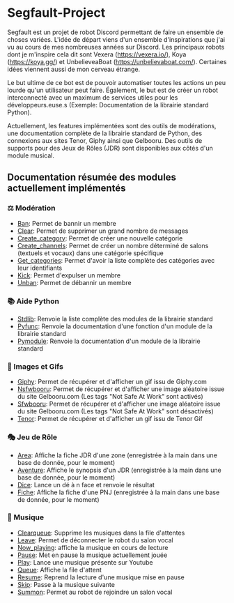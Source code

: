 # Segfault-Project

Segfault est un projet de robot Discord permettant de faire un ensemble de choses variées. L'idée de départ viens d'un ensemble d'inspirations que j'ai vu au cours de mes nombreuses années sur Discord. Les principaux robots dont je m'inspire cela dit sont Vexera (https://vexera.io/), Koya (https://koya.gg/) et UnbelieveaBoat (https://unbelievaboat.com/). Certaines idées viennent aussi de mon cerveau étrange.

Le but ultime de ce bot est de pouvoir automatiser toutes les actions un peu lourde qu'un utilisateur peut faire. Également, le but est de créer un robot interconnecté avec un maximum de services utiles pour les développeurs.euse.s (Exemple: Documentation de la librairie standard Python).

Actuellement, les features implémentées sont des outils de modérations, une documentation complète de la librairie standard de Python, des connexions aux sites Tenor, Giphy ainsi que Gelbooru. Des outils de supports pour des Jeux de Rôles (JDR) sont disponibles aux côtés d'un module musical.

## Documentation résumée des modules actuellement implémentés

### ⚖️ Modération

- <u>Ban</u>: Permet de bannir un membre
- <u>Clear</u>: Permet de supprimer un grand nombre de messages
- <u>Create_category</u>: Permet de créer une nouvelle catégorie
- <u>Create_channels</u>: Permet de créer un nombre déterminé de salons (textuels et vocaux) dans une catégorie spécifique
- <u>Get_categories</u>: Permet d'avoir la liste complète des catégories avec leur identifiants
- <u>Kick</u>: Permet d'expulser un membre
- <u>Unban</u>: Permet de débannir un membre


### 📚 Aide Python

- <u>Stdlib</u>: Renvoie la liste complète des modules de la librairie standard
- <u>Pyfunc</u>: Renvoie la documentation d'une fonction d'un module de la librairie standard
- <u>Pymodule</u>: Renvoie la documentation d'un module de la librairie standard

### 📸 Images et Gifs

- <u>Giphy</u>: Permet de récupérer et d'afficher un gif issu de Giphy.com
- <u>Nsfwbooru</u>: Permet de récupérer et d'afficher une image aléatoire issue du site Gelbooru.com (Les tags "Not Safe At Work" sont activés)
- <u>Sfwbooru</u>: Permet de récupérer et d'afficher une image aléatoire issue du site Gelbooru.com (Les tags "Not Safe At Work" sont désactivés)
- <u>Tenor</u>: Permet de récupérer et d'afficher un gif issu de Tenor Gif

### 🎭 Jeu de Rôle

- <u>Area</u>: Affiche la fiche JDR d'une zone (enregistrée à la main dans une base de donnée, pour le moment)
- <u>Aventure</u>: Affiche le synopsis d'un JDR (enregistrée à la main dans une base de donnée, pour le moment)
- <u>Dice</u>: Lance un dé à n face et renvoie le résultat
- <u>Fiche</u>: Affiche la fiche d'une PNJ (enregistrée à la main dans une base de donnée, pour le moment)

### 🎷 Musique

- <u>Clearqueue</u>: Supprime les musiques dans la file d'attentes
- <u>Leave</u>: Permet de déconnecter le robot du salon vocal
- <u>Now_playing</u>: affiche la musique en cours de lecture
- <u>Pause</u>: Met en pause la musique actuellement jouée
- <u>Play</u>: Lance une musique présente sur Youtube
- <u>Queue</u>: Affiche la file d'attent
- <u>Resume</u>: Reprend la lecture d'une musique mise en pause
- <u>Skip</u>: Passe à la musique suivante
- <u>Summon</u>: Permet au robot de rejoindre un salon vocal

